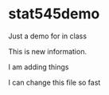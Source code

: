 # stat545demo
Just a demo for in class 

This is new information. 

I am adding things 

I can change this file so fast 